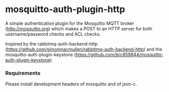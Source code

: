 mosquitto-auth-plugin-http
==========================

A simple authentication plugin for the Mosquitto MQTT broker (http://mosquitto.org) which makes a
POST to an HTTP server for both username/password checks and ACL checks.

Inspired by the rabbitmq-auth-backend-http (https://github.com/simonmacmullen/rabbitmq-auth-backend-http)
and the mosquitto-auth-plugin-keystone (https://github.com/brc859844/mosquitto-auth-plugin-keystone).

### Requirements
Please install development headers of mosquitto and of json-c.
